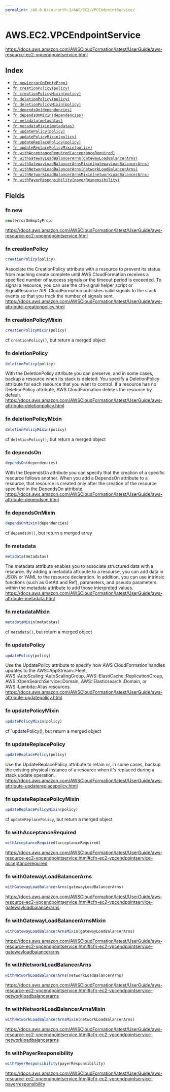 ```yaml
---
permalink: /48.0.0/cn-north-1/AWS/EC2/VPCEndpointService/
---
```


# AWS.EC2.VPCEndpointService

https://docs.aws.amazon.com/AWSCloudFormation/latest/UserGuide/aws-resource-ec2-vpcendpointservice.html

## Index

* [`fn new(errorOnEmptyProp)`](#fn-new)
* [`fn creationPolicy(policy)`](#fn-creationpolicy)
* [`fn creationPolicyMixin(policy)`](#fn-creationpolicymixin)
* [`fn deletionPolicy(policy)`](#fn-deletionpolicy)
* [`fn deletionPolicyMixin(policy)`](#fn-deletionpolicymixin)
* [`fn dependsOn(dependencies)`](#fn-dependson)
* [`fn dependsOnMixin(dependencies)`](#fn-dependsonmixin)
* [`fn metadata(metadatas)`](#fn-metadata)
* [`fn metadataMixin(metadatas)`](#fn-metadatamixin)
* [`fn updatePolicy(policy)`](#fn-updatepolicy)
* [`fn updatePolicyMixin(policy)`](#fn-updatepolicymixin)
* [`fn updateReplacePolicy(policy)`](#fn-updatereplacepolicy)
* [`fn updateReplacePolicyMixin(policy)`](#fn-updatereplacepolicymixin)
* [`fn withAcceptanceRequired(acceptanceRequired)`](#fn-withacceptancerequired)
* [`fn withGatewayLoadBalancerArns(gatewayLoadBalancerArns)`](#fn-withgatewayloadbalancerarns)
* [`fn withGatewayLoadBalancerArnsMixin(gatewayLoadBalancerArns)`](#fn-withgatewayloadbalancerarnsmixin)
* [`fn withNetworkLoadBalancerArns(networkLoadBalancerArns)`](#fn-withnetworkloadbalancerarns)
* [`fn withNetworkLoadBalancerArnsMixin(networkLoadBalancerArns)`](#fn-withnetworkloadbalancerarnsmixin)
* [`fn withPayerResponsibility(payerResponsibility)`](#fn-withpayerresponsibility)

## Fields

### fn new

```ts
new(errorOnEmptyProp)
```

https://docs.aws.amazon.com/AWSCloudFormation/latest/UserGuide/aws-resource-ec2-vpcendpointservice.html

### fn creationPolicy

```ts
creationPolicy(policy)
```

Associate the CreationPolicy attribute with a resource to prevent its status from reaching create complete until AWS CloudFormation receives a specified number of success signals or the timeout period is exceeded. To signal a resource, you can use the cfn-signal helper script or SignalResource API. CloudFormation publishes valid signals to the stack events so that you track the number of signals sent. 
https://docs.aws.amazon.com/AWSCloudFormation/latest/UserGuide/aws-attribute-creationpolicy.html

### fn creationPolicyMixin

```ts
creationPolicyMixin(policy)
```

cf `creationPolicy()`, but return a merged object

### fn deletionPolicy

```ts
deletionPolicy(policy)
```

With the DeletionPolicy attribute you can preserve, and in some cases, backup a resource when its stack is deleted. You specify a DeletionPolicy attribute for each resource that you want to control. If a resource has no DeletionPolicy attribute, AWS CloudFormation deletes the resource by default. 
https://docs.aws.amazon.com/AWSCloudFormation/latest/UserGuide/aws-attribute-deletionpolicy.html

### fn deletionPolicyMixin

```ts
deletionPolicyMixin(policy)
```

cf `deletionPolicy()`, but return a merged object

### fn dependsOn

```ts
dependsOn(dependencies)
```

With the DependsOn attribute you can specify that the creation of a specific resource follows another. When you add a DependsOn attribute to a resource, that resource is created only after the creation of the resource specified in the DependsOn attribute. 
https://docs.aws.amazon.com/AWSCloudFormation/latest/UserGuide/aws-attribute-dependson.html

### fn dependsOnMixin

```ts
dependsOnMixin(dependencies)
```

cf `dependsOn()`, but return a merged array

### fn metadata

```ts
metadata(metadatas)
```

The metadata attribute enables you to associate structured data with a resource. By adding a metadata attribute to a resource, you can add data in JSON or YAML to the resource declaration. In addition, you can use intrinsic functions (such as GetAtt and Ref), parameters, and pseudo parameters within the metadata attribute to add those interpreted values. 
https://docs.aws.amazon.com/AWSCloudFormation/latest/UserGuide/aws-attribute-metadata.html

### fn metadataMixin

```ts
metadataMixin(metadatas)
```

cf `metadata()`, but return a merged object

### fn updatePolicy

```ts
updatePolicy(policy)
```

Use the UpdatePolicy attribute to specify how AWS CloudFormation handles updates to the AWS::AppStream::Fleet, AWS::AutoScaling::AutoScalingGroup, AWS::ElastiCache::ReplicationGroup, AWS::OpenSearchService::Domain, AWS::Elasticsearch::Domain, or AWS::Lambda::Alias resources. 
https://docs.aws.amazon.com/AWSCloudFormation/latest/UserGuide/aws-attribute-updatepolicy.html

### fn updatePolicyMixin

```ts
updatePolicyMixin(policy)
```

cf `updatePolicy(), but return a merged object

### fn updateReplacePolicy

```ts
updateReplacePolicy(policy)
```

Use the UpdateReplacePolicy attribute to retain or, in some cases, backup the existing physical instance of a resource when it's replaced during a stack update operation. 
https://docs.aws.amazon.com/AWSCloudFormation/latest/UserGuide/aws-attribute-updatereplacepolicy.html

### fn updateReplacePolicyMixin

```ts
updateReplacePolicyMixin(policy)
```

cf `updateReplacePolicy`, but return a merged object

### fn withAcceptanceRequired

```ts
withAcceptanceRequired(acceptanceRequired)
```

https://docs.aws.amazon.com/AWSCloudFormation/latest/UserGuide/aws-resource-ec2-vpcendpointservice.html#cfn-ec2-vpcendpointservice-acceptancerequired

### fn withGatewayLoadBalancerArns

```ts
withGatewayLoadBalancerArns(gatewayLoadBalancerArns)
```

https://docs.aws.amazon.com/AWSCloudFormation/latest/UserGuide/aws-resource-ec2-vpcendpointservice.html#cfn-ec2-vpcendpointservice-gatewayloadbalancerarns

### fn withGatewayLoadBalancerArnsMixin

```ts
withGatewayLoadBalancerArnsMixin(gatewayLoadBalancerArns)
```

https://docs.aws.amazon.com/AWSCloudFormation/latest/UserGuide/aws-resource-ec2-vpcendpointservice.html#cfn-ec2-vpcendpointservice-gatewayloadbalancerarns

### fn withNetworkLoadBalancerArns

```ts
withNetworkLoadBalancerArns(networkLoadBalancerArns)
```

https://docs.aws.amazon.com/AWSCloudFormation/latest/UserGuide/aws-resource-ec2-vpcendpointservice.html#cfn-ec2-vpcendpointservice-networkloadbalancerarns

### fn withNetworkLoadBalancerArnsMixin

```ts
withNetworkLoadBalancerArnsMixin(networkLoadBalancerArns)
```

https://docs.aws.amazon.com/AWSCloudFormation/latest/UserGuide/aws-resource-ec2-vpcendpointservice.html#cfn-ec2-vpcendpointservice-networkloadbalancerarns

### fn withPayerResponsibility

```ts
withPayerResponsibility(payerResponsibility)
```

https://docs.aws.amazon.com/AWSCloudFormation/latest/UserGuide/aws-resource-ec2-vpcendpointservice.html#cfn-ec2-vpcendpointservice-payerresponsibility